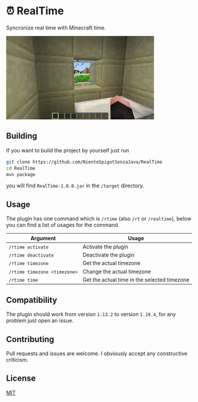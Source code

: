 # ⏰ RealTime

Syncronize real time with Minecraft time.

![Demonstration](./images/demo.gif)

## Building

If you want to build the project by yourself just run

```bash
git clone https://github.com/NienteSpigotSenzaJava/RealTime
cd RealTime
mvn package
```

you will find ```RealTime-1.0.0.jar``` in the ```/target``` directory.

## Usage

The plugin has one command which is ```/rtime``` (also ```/rt``` or ```/realtime```), below you can find a list of usages for the command.

| Argument                      | Usage                                        |
|-------------------------------|----------------------------------------------|
| ```/rtime activate```            | Activate the plugin                          |
| ```/rtime deactivate```          | Deactivate the plugin                        |
| ```/rtime timezone```            | Get the actual timezone                      |
| ```/rtime timezone <timezone>``` | Change the actual timezone                   |
| ```/rtime time```                | Get the actual time in the selected timezone |

## Compatibility

The plugin should work from version ```1.13.2``` to version ```1.19.4```, for any problem just open an issue.

## Contributing

Pull requests and issues are welcome. I obviously accept any constructive criticism.

## License

[MIT](https://choosealicense.com/licenses/mit/)
